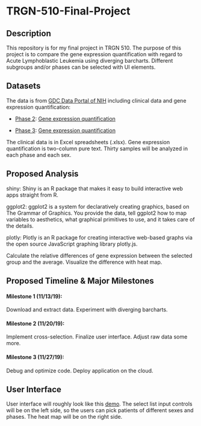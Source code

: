 # TRGN-510-Final-Project

## Description  
This repository is for my final project in TRGN 510. The purpose of this project is to compare the gene expression quantification with regard to Acute Lymphoblastic Leukemia using diverging barcharts. Different subgroups and/or phases can be selected with UI elements.   

## Datasets
The data is from [GDC Data Portal of NIH](https://portal.gdc.cancer.gov) including clinical data and gene expression quantification: 


* [Phase 2](https://portal.gdc.cancer.gov/projects/TARGET-ALL-P2): [Gene expression quantification](https://portal.gdc.cancer.gov/repository?facetTab=files&filters=%7B%22op%22%3A%22and%22%2C%22content%22%3A%5B%7B%22op%22%3A%22in%22%2C%22content%22%3A%7B%22field%22%3A%22cases.project.project_id%22%2C%22value%22%3A%5B%22TARGET-ALL-P2%22%5D%7D%7D%2C%7B%22op%22%3A%22in%22%2C%22content%22%3A%7B%22field%22%3A%22files.analysis.workflow_type%22%2C%22value%22%3A%5B%22HTSeq%20-%20Counts%22%5D%7D%7D%2C%7B%22op%22%3A%22in%22%2C%22content%22%3A%7B%22field%22%3A%22files.data_category%22%2C%22value%22%3A%5B%22Transcriptome%20Profiling%22%5D%7D%7D%2C%7B%22op%22%3A%22in%22%2C%22content%22%3A%7B%22field%22%3A%22files.data_type%22%2C%22value%22%3A%5B%22Gene%20Expression%20Quantification%22%5D%7D%7D%2C%7B%22op%22%3A%22in%22%2C%22content%22%3A%7B%22field%22%3A%22files.experimental_strategy%22%2C%22value%22%3A%5B%22RNA-Seq%22%5D%7D%7D%5D%7D&searchTableTab=files)

* [Phase 3](https://portal.gdc.cancer.gov/repository?facetTab=files&filters=%7B%22op%22%3A%22and%22%2C%22content%22%3A%5B%7B%22op%22%3A%22in%22%2C%22content%22%3A%7B%22field%22%3A%22cases.project.project_id%22%2C%22value%22%3A%5B%22TARGET-ALL-P3%22%5D%7D%7D%2C%7B%22op%22%3A%22in%22%2C%22content%22%3A%7B%22field%22%3A%22files.data_category%22%2C%22value%22%3A%5B%22Clinical%22%5D%7D%7D%5D%7D&searchTableTab=files): [Gene expression quantification](https://portal.gdc.cancer.gov/repository?facetTab=files&filters=%7B%22op%22%3A%22and%22%2C%22content%22%3A%5B%7B%22op%22%3A%22in%22%2C%22content%22%3A%7B%22field%22%3A%22cases.project.project_id%22%2C%22value%22%3A%5B%22TARGET-ALL-P3%22%5D%7D%7D%2C%7B%22op%22%3A%22in%22%2C%22content%22%3A%7B%22field%22%3A%22files.analysis.workflow_type%22%2C%22value%22%3A%5B%22HTSeq%20-%20Counts%22%5D%7D%7D%2C%7B%22op%22%3A%22in%22%2C%22content%22%3A%7B%22field%22%3A%22files.data_category%22%2C%22value%22%3A%5B%22Transcriptome%20Profiling%22%5D%7D%7D%2C%7B%22op%22%3A%22in%22%2C%22content%22%3A%7B%22field%22%3A%22files.experimental_strategy%22%2C%22value%22%3A%5B%22RNA-Seq%22%5D%7D%7D%5D%7D&searchTableTab=files)

The clinical data is in Excel spreadsheets (.xlsx). Gene expression quantification is two-column pure text. Thirty samples will be analyzed in each phase and each sex.

## Proposed Analysis  

shiny: Shiny is an R package that makes it easy to build interactive web apps straight from R. 

ggplot2: ggplot2 is a system for declaratively creating graphics, based on The Grammar of Graphics. You provide the data, tell ggplot2 how to map variables to aesthetics, what graphical primitives to use, and it takes care of the details.

plotly: Plotly is an R package for creating interactive web-based graphs via the open source JavaScript graphing library plotly.js.

Calculate the relative differences of gene expression between the selected group and the average. Visualize the difference with heat map.

## Proposed Timeline & Major Milestones 
#### Milestone 1 (11/13/19): 
Download and extract data. 
Experiment with diverging barcharts.

#### Milestone 2 (11/20/19): 
Implement cross-selection.
Finalize user interface.
Adjust raw data some more.

#### Milestone 3 (11/27/19): 
Debug and optimize code.
Deploy application on the cloud.

## User Interface 
User interface will roughly look like this [demo](https://shiny.rstudio.com/gallery/telephones-by-region.html).
The select list input controls will be on the left side, so the users can pick patients of different sexes and phases. The heat map will be on the right side.
